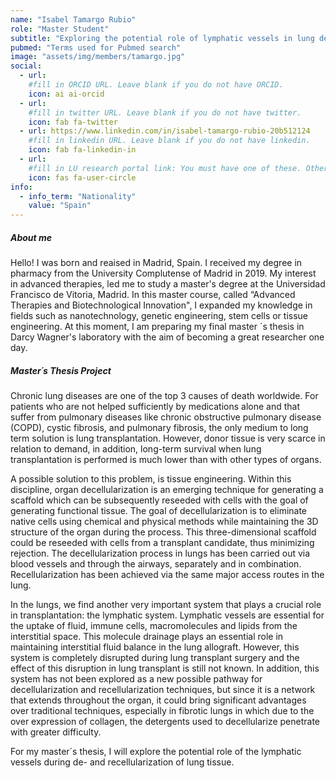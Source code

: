 ```yaml
---
name: "Isabel Tamargo Rubio"
role: "Master Student"
subtitle: "Exploring the potential role of lymphatic vessels in lung de- and recellularization processes"
pubmed: "Terms used for Pubmed search"
image: "assets/img/members/tamargo.jpg"
social:
  - url: 
    #fill in ORCID URL. Leave blank if you do not have ORCID.
    icon: ai ai-orcid
  - url: 
    #fill in twitter URL. Leave blank if you do not have twitter.
    icon: fab fa-twitter
  - url: https://www.linkedin.com/in/isabel-tamargo-rubio-20b512124
    #fill in linkedin URL. Leave blank if you do not have linkedin.
    icon: fab fa-linkedin-in
  - url: 
    #fill in LU research portal link: You must have one of these. Otherwise, leave blank.
    icon: fas fa-user-circle
info:
  - info_term: "Nationality"
    value: "Spain"
---
```


##### About me
Hello! I was born and reaised in Madrid, Spain. I received my degree in pharmacy from the University Complutense of Madrid in 2019. My interest in advanced therapies, led me to study a master's degree at the Universidad Francisco de Vitoria, Madrid. In this master course, called “Advanced Therapies and Biotechnological Innovation", I expanded my knowledge in fields such as nanotechnology, genetic engineering, stem cells or tissue engineering. At this moment, I am preparing my final master ´s thesis in Darcy Wagner's laboratory with the aim of becoming a great researcher one day.

##### Master´s Thesis Project
Chronic lung diseases are one of the top 3 causes of death worldwide. For patients who are not helped sufficiently by medications alone and that suffer from pulmonary diseases like chronic obstructive pulmonary disease (COPD), cystic fibrosis, and pulmonary fibrosis, the only medium to long term solution is lung transplantation. However, donor tissue is very scarce in relation to demand, in addition, long-term survival when lung transplantation is performed is much lower than with other types of organs. 

A possible solution to this problem, is tissue engineering. Within this discipline, organ decellularization is an emerging technique for generating a scaffold which can be subsequently reseeded with cells with the goal of generating functional tissue. The goal of decellularization is to eliminate native cells using chemical and physical methods while maintaining the 3D structure of the organ during the process. This three-dimensional scaffold could be reseeded with cells from a transplant candidate, thus minimizing rejection. The decellularization process in lungs has been carried out via blood vessels and through the airways, separately and in combination. Recellularization has been achieved via the same major access routes in the lung.

In the lungs, we find another very important system that plays a crucial role in transplantation: the lymphatic system. Lymphatic vessels are essential for the uptake of fluid, immune cells, macromolecules and lipids from the interstitial space. This molecule drainage plays an essential role in maintaining interstitial fluid balance in the lung allograft. However, this system is completely disrupted during lung transplant surgery and the effect of this disruption in lung transplant is still not known. 
In addition, this system has not been explored as a new possible pathway for decellularization and recellularization techniques, but since it is a network that extends throughout the organ, it could bring significant advantages over traditional techniques, especially in fibrotic lungs in which due to the over expression of collagen, the detergents used to decellularize penetrate with greater difficulty.

For my master´s thesis, I will explore the potential role of the lymphatic vessels during de- and recellularization of lung tissue. 

